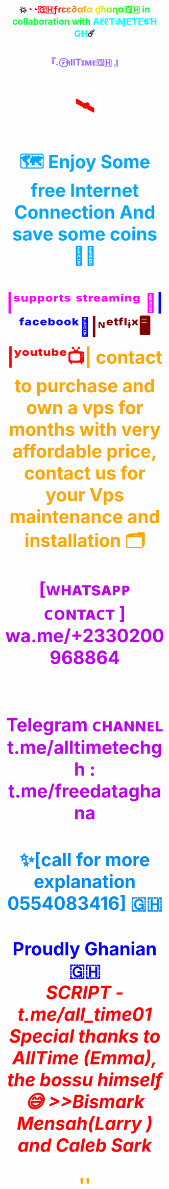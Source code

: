 <h1 style="text-align:center">💥<font color="#ff0000">◔‌◔</font<font color="#ff0000">🇬🇭ƒ</font<font color="#ff2000">ɾ</font><font color="#ff4000">ε</font><font color="#ff5f00">ε</font><font color="#ff7f00">∂</font><font color="#ff9900">α</font><font color="#ffb200">ƭ</font><font color="#ffcc00">α</font> <font color="#ffe500">ɠ</font><font color="#bfff00">ɦ</font><font color="#80ff00">α</font><font color="#40ff00">ɳ</font><font color="#00ff00">α🇬🇭</font><font color="#00ff40">  in collaboration with </font><font color="#00ff80">  </font><font color="#00ffbf">  </font><font color="#00ffff">ΑℓℓƬเⱮΕƬΕ𝕮Ɦ GH</font>☄️<h1 style="text-align:center";><font color="#9966FF">『. ⍣⃝คllTɪᴍᴇ🇬🇭  』<h1 style="text-align:center";><font color="red"><font color="red"><font color="red"><font color="red">🛰️<h4 style="text-align:center"><font color="#00a7ff">🗺️ Enjoy Some free Internet Connection And save some coins 🥴😅<h4 style="text-align:center";><font color="#FF00FF">|ˢᵘᵖᵖᵒʳᵗˢ ˢᵗʳᵉᵃᵐⁱⁿᵍ 📱</font><font color="blue">|ᶠᵃᶜᵉᵇᵒᵒᵏ📳</font><font color="#800000">|ᶰᵉᵗᶠˡᶤˣ🖥 </font><br><font color="red">|ʸᵒᵘᵗᵘᵇᵉ📺</font><font color="#FFA500">| contact to purchase and own a vps for months with very affordable price, contact us for your Vps maintenance and installation 🗂<p style="text-align: center; color: #be00eb">[ᴡ‌ʜᴀᴛsᴀᴘᴘ ᴄᴏɴᴛᴀᴄᴛ ]<br>wa.me/+2330200968864</br><br><br> ‌T‌e‌l‌e‌g‌r‌a‌m‌ ᴄʜᴀɴɴᴇʟ<br>t.me/alltimetechgh : t.me/freedataghana<h4 style="text-align:center";><font color="#028cf1">✨[call for more explanation 0554083416] 🇬🇭</font></br></h2>
<p style="text-align: center;"><span style="color: #0000ff;"><strong>Proudly Ghanian 🇬🇭</strong></span><br /><em><span style="color: #ff0000;"><strong>SCRIPT - t.me/all_time01 
Special thanks to AllTime (Emma), the bossu himself 😅 >>Bismark Mensah(Larry ) and Caleb Sark</strong></span></em></p>''
